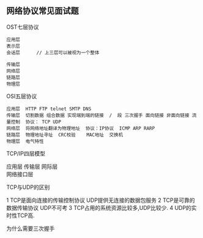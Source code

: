 ## 网络协议常见面试题

OST七层协议

    应用层
    表示层
    会话层      // 上三层可以被视为一个整体
    
    传输层       
    网络层
    链路层
    物理层

OSI五层协议

    应用层  HTTP FTP telnet SMTP DNS
    传输层  切割数据 组合数据 实现端到端的链接  /  段 三次握手 面向链接 非面向链接 流量控制  协议： TCP UDP
    网络层  将网络地址翻译为物理地址  协议：IP协议  ICMP ARP RARP   
    链路层  物理地址寻址  CRC校验    MAC地址  交换机 
    物理层  电气特性 
    
    
TCP/IP四层模型

   应用层
   传输层
   网际层            
   网络接口层

TCP与UDP的区别

1 TCP是面向连接的传输控制协议 UDP提供无连接的数据包服务
2 TCP是可靠的数据传输协议  UDP不可考
3 TCP占用的系统资源比较多,UDP比较少.
4 UDP的实时性TCP高.

为什么需要三次握手
